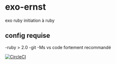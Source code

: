 # exo-ernst
exo ruby initiation à ruby

## config requise
-ruby > 2.0
-git
-Ms vs code fortement recommandé

[![CircleCI](https://circleci.com/gh/RSRBX07/exo-ernst.svg?style=svg)](https://circleci.com/gh/RSRBX07/exo-ernst)